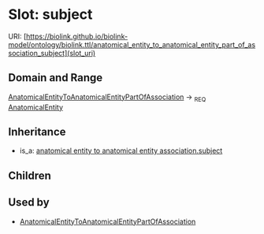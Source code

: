 # Slot: subject




URI: [https://biolink.github.io/biolink-model/ontology/biolink.ttl/anatomical_entity_to_anatomical_entity_part_of_association_subject](slot_uri)
## Domain and Range

[AnatomicalEntityToAnatomicalEntityPartOfAssociation](AnatomicalEntityToAnatomicalEntityPartOfAssociation.md) ->  <sub>REQ</sub> [AnatomicalEntity](AnatomicalEntity.md)
## Inheritance

 *  is_a: [anatomical entity to anatomical entity association.subject](anatomical_entity_to_anatomical_entity_association_subject.md)
## Children

## Used by

 * [AnatomicalEntityToAnatomicalEntityPartOfAssociation](AnatomicalEntityToAnatomicalEntityPartOfAssociation.md)
